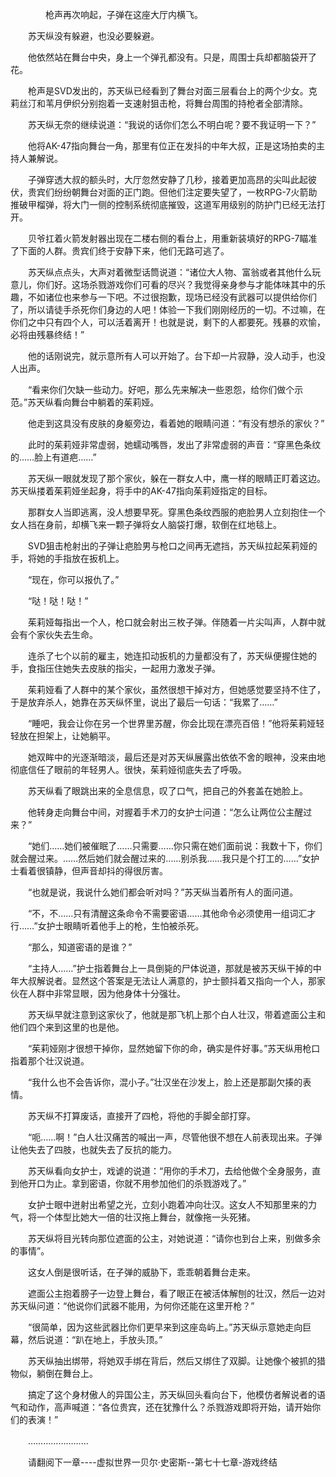 <div class="read-content j_readContent" id="">
                <p>　　　　枪声再次响起，子弹在这座大厅内横飞。<p>　　苏天纵没有躲避，也没必要躲避。<p>　　他依然站在舞台中央，身上一个弹孔都没有。只是，周围士兵却都脑袋开了花。<p>　　枪声是SVD发出的，苏天纵已经看到了舞台对面三层看台上的两个少女。克莉丝汀和苇月伊织分别抱着一支速射狙击枪，将舞台周围的持枪者全部清除。<p>　　苏天纵无奈的继续说道：“我说的话你们怎么不明白呢？要不我证明一下？”<p>　　他将AK-47指向舞台一角，那里有位正在发抖的中年大叔，正是这场拍卖的主持人兼解说。<p>　　子弹穿透大叔的额头时，大厅忽然安静了几秒，接着更加高昂的尖叫此起彼伏，贵宾们纷纷朝舞台对面的正门跑。但他们注定要失望了，一枚RPG-7火箭助推破甲榴弹，将大门一侧的控制系统彻底摧毁，这道军用级别的防护门已经无法打开。<p>　　贝爷扛着火箭发射器出现在二楼右侧的看台上，用重新装填好的RPG-7瞄准了下面的人群。贵宾们终于安静下来，他们无路可逃了。<p>　　苏天纵点点头，大声对着微型话筒说道：“诸位大人物、富翁或者其他什么玩意儿，你们好。这场杀戮游戏你们可看的尽兴？我觉得亲身参与才能体味其中的乐趣，不如诸位也来参与一下吧。不过很抱歉，现场已经没有武器可以提供给你们了，所以请徒手杀死你们身边的人吧！体验一下我们刚刚经历的一切。不过嘛，在你们之中只有四个人，可以活着离开！也就是说，剩下的人都要死。残暴的欢愉，必将由残暴终结！”<p>　　他的话刚说完，就示意所有人可以开始了。台下却一片寂静，没人动手，也没人出声。<p>　　“看来你们欠缺一些动力。好吧，那么先来解决一些恩怨，给你们做个示范。”苏天纵看向舞台中躺着的茱莉娅。<p>　　他走到这具没有皮肤的身躯旁边，看着她的眼睛问道：“有没有想杀的家伙？”<p>　　此时的茱莉娅非常虚弱，她蠕动嘴唇，发出了非常虚弱的声音：“穿黑色条纹的……脸上有道疤……”<p>　　苏天纵一眼就发现了那个家伙，躲在一群女人中，鹰一样的眼睛正盯着这边。苏天纵搂着茱莉娅坐起身，将手中的AK-47指向茱莉娅指定的目标。<p>　　那群女人当即逃离，没人想要早死。穿黑色条纹西服的疤脸男人立刻抱住一个女人挡在身前，却横飞来一颗子弹将女人脑袋打爆，软倒在红地毯上。<p>　　SVD狙击枪射出的子弹让疤脸男与枪口之间再无遮挡，苏天纵拉起茱莉娅的手，将她的手指放在扳机上。<p>　　“现在，你可以报仇了。”<p>　　“哒！哒！哒！”<p>　　茱莉娅每指出一个人，枪口就会射出三枚子弹。伴随着一片尖叫声，人群中就会有个家伙失去生命。<p>　　连杀了七个以前的雇主，她连扣动扳机的力量都没有了，苏天纵便握住她的手，食指压住她失去皮肤的指尖，一起用力激发子弹。<p>　　茱莉娅看了人群中的某个家伙，虽然很想干掉对方，但她感觉要坚持不住了，于是放弃杀人，她靠在苏天纵怀里，说出了最后一句话：“我累了……”<p>　　“睡吧，我会让你在另一个世界里苏醒，你会比现在漂亮百倍！”他将茱莉娅轻轻放在担架上，让她躺平。<p>　　她双眸中的光逐渐暗淡，最后还是对苏天纵展露出依依不舍的眼神，没来由地彻底信任了眼前的年轻男人。很快，茱莉娅彻底失去了呼吸。<p>　　苏天纵看了眼跳出来的全息信息，叹了口气，把自己的外套盖在她脸上。<p>　　他转身走向舞台中间，对握着手术刀的女护士问道：“怎么让两位公主醒过来？”<p>　　“她们……她们被催眠了……只需要……你只需在她们面前说：我数十下，你们就会醒过来。……然后她们就会醒过来的……别杀我……我只是个打工的……”女护士看着很镇静，但声音却抖的得很厉害。<p>　　“也就是说，我说什么她们都会听对吗？”苏天纵当着所有人的面问道。<p>　　“不，不……只有清醒这条命令不需要密语……其他命令必须使用一组词汇才行……”女护士眼睛听着他手上的枪，生怕被杀死。<p>　　“那么，知道密语的是谁？”<p>　　“主持人……”护士指着舞台上一具倒毙的尸体说道，那就是被苏天纵干掉的中年大叔解说者。显然这个答案是无法让人满意的，护士颤抖着又指向一个人，那家伙在人群中非常显眼，因为他身体十分强壮。<p>　　苏天纵早就注意到这家伙了，他就是那飞机上那个白人壮汉，带着遮面公主和他们四个来到这里的也是他。<p>　　“茱莉娅刚才很想干掉你，显然她留下你的命，确实是件好事。”苏天纵用枪口指着那个壮汉说道。<p>　　“我什么也不会告诉你，混小子。”壮汉坐在沙发上，脸上还是那副欠揍的表情。<p>　　苏天纵不打算废话，直接开了四枪，将他的手脚全部打穿。<p>　　“呃……啊！”白人壮汉痛苦的喊出一声，尽管他很不想在人前表现出来。子弹让他失去了四肢，也就失去了反抗的能力。<p>　　苏天纵看向女护士，戏谑的说道：“用你的手术刀，去给他做个全身服务，直到他开口为止。拿到密语，你就不用参加他们的杀戮游戏了。”<p>　　女护士眼中迸射出希望之光，立刻小跑着冲向壮汉。这女人不知那里来的力气，将一个体型比她大一倍的壮汉拖上舞台，就像拖一头死猪。<p>　　苏天纵将目光转向那位遮面的公主，对她说道：“请你也到台上来，别做多余的事情”。<p>　　这女人倒是很听话，在子弹的威胁下，乖乖朝着舞台走来。<p>　　遮面公主抱着膀子一边登上舞台，看了眼正在被活体解刨的壮汉，然后一边对苏天纵问道：“他说你们武器不能用，为何你还能在这里开枪？”<p>　　“很简单，因为这些武器比你们更早来到这座岛屿上。”苏天纵示意她走向巨幕，然后说道：“趴在地上，手放头顶。”<p>　　苏天纵抽出绑带，将她双手绑在背后，然后又绑住了双脚。让她像个被抓的猎物似，躺倒在舞台上。<p>　　搞定了这个身材傲人的异国公主，苏天纵回头看向台下，他模仿者解说者的语气和动作，高声喊道：“各位贵宾，还在犹豫什么？杀戮游戏即将开始，请开始你们的表演！”<p>　　……………………<p>　　请翻阅下一章----虚拟世界一贝尔·史密斯--第七十七章-游戏终结<p>　　<p> 
            </div>